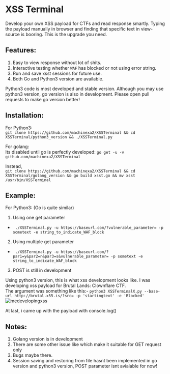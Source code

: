 # XSS Terminal
Develop your own XSS payload for CTFs and read response smartly. Typing the payload manually in browser and finding that specific text in view-source is booring. This is the upgrade you need.

## Features:
1. Easy to view response without lot of shits.
2. Interactive testing whether `WAF` has blocked or not using error string.
3. Run and save xsst sessions for future use.
4. Both Go and Python3 version are available.

Python3 code is most developed and stable version. Although you may use python3 version, go version is also in development. Please open pull requests to make go version better!

## Installation:
For Python3:  
`git clone https://github.com/machinexa2/XSSTerminal && cd XSSTerminal/python3_version && ./XSSTerminal.py`

For golang:  
Its disabled until go is perfectly developed: `go get -u -v github.com/machinexa2/XSSTerminal`  

Instead,  
`git clone https://github.com/machinexa2/XSSTerminal && cd XSSTerminal/golang_version && go build xsst.go && mv xsst /usr/bin/XSSTerminal`

## Example:
For Python3: (Go is quite similar)
1. Using one get parameter  
* ``` ./XSSTerminal.py -u https://baseurl.com/?vulnerable_parameter= -p sometext -e string_to_indicate_WAF_block```
2. Using multiple get parameter  
* ``` ./XSSTerminal.py -u https://baseurl.com/?par1=y&par2=n&par3=s&vulnerable_parameter= -p sometext -e string_to_indicate_WAF_block```
3. POST is still in development

Using python3 version, this is what xss development looks like. I was developing xss payload for Brutal Lands: Clownflare CTF.  
The argument was something like this:- `python3 XSSTerminalX.py --base-url http://brutal.x55.is/?src= -p 'startingtext' -e 'Blocked'`
![medevelopingxss](https://cdn.discordapp.com/attachments/741721459520438396/751493373587750962/unknown.png)  

At last, i came up with the payload with console.log()

## Notes:
1. Golang version is in development
2. There are some other issue like which make it suitable for GET request only
3. Bugs maybe there.
4. Session saving and restoring from file hasnt been implemented in go version and python3 version, POST parameter isnt avialable for now!
